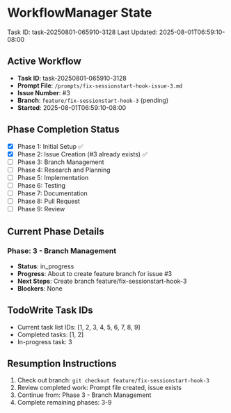 # WorkflowManager State
Task ID: task-20250801-065910-3128
Last Updated: 2025-08-01T06:59:10-08:00

## Active Workflow
- **Task ID**: task-20250801-065910-3128
- **Prompt File**: `/prompts/fix-sessionstart-hook-issue-3.md`
- **Issue Number**: #3
- **Branch**: `feature/fix-sessionstart-hook-3` (pending)
- **Started**: 2025-08-01T06:59:10-08:00

## Phase Completion Status
- [x] Phase 1: Initial Setup ✅
- [x] Phase 2: Issue Creation (#3 already exists) ✅
- [ ] Phase 3: Branch Management
- [ ] Phase 4: Research and Planning
- [ ] Phase 5: Implementation
- [ ] Phase 6: Testing
- [ ] Phase 7: Documentation
- [ ] Phase 8: Pull Request
- [ ] Phase 9: Review

## Current Phase Details
### Phase: 3 - Branch Management
- **Status**: in_progress
- **Progress**: About to create feature branch for issue #3
- **Next Steps**: Create branch feature/fix-sessionstart-hook-3
- **Blockers**: None

## TodoWrite Task IDs
- Current task list IDs: [1, 2, 3, 4, 5, 6, 7, 8, 9]
- Completed tasks: [1, 2]
- In-progress task: 3

## Resumption Instructions
1. Check out branch: `git checkout feature/fix-sessionstart-hook-3`
2. Review completed work: Prompt file created, issue exists
3. Continue from: Phase 3 - Branch Management
4. Complete remaining phases: 3-9